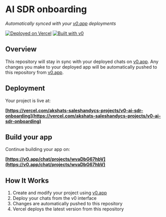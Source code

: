 # AI SDR onboarding

*Automatically synced with your [v0.app](https://v0.app) deployments*

[![Deployed on Vercel](https://img.shields.io/badge/Deployed%20on-Vercel-black?style=for-the-badge&logo=vercel)](https://vercel.com/akshats-saleshandycs-projects/v0-ai-sdr-onboarding)
[![Built with v0](https://img.shields.io/badge/Built%20with-v0.app-black?style=for-the-badge)](https://v0.app/chat/projects/wvaDbG67hbV)

## Overview

This repository will stay in sync with your deployed chats on [v0.app](https://v0.app).
Any changes you make to your deployed app will be automatically pushed to this repository from [v0.app](https://v0.app).

## Deployment

Your project is live at:

**[https://vercel.com/akshats-saleshandycs-projects/v0-ai-sdr-onboarding](https://vercel.com/akshats-saleshandycs-projects/v0-ai-sdr-onboarding)**

## Build your app

Continue building your app on:

**[https://v0.app/chat/projects/wvaDbG67hbV](https://v0.app/chat/projects/wvaDbG67hbV)**

## How It Works

1. Create and modify your project using [v0.app](https://v0.app)
2. Deploy your chats from the v0 interface
3. Changes are automatically pushed to this repository
4. Vercel deploys the latest version from this repository
